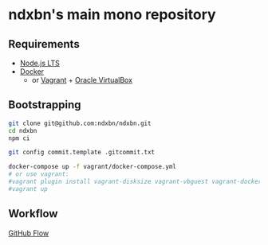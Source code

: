 # ndxbn's main mono repository

## Requirements

- [Node.js LTS](https://nodejs.org/)
- [Docker](https://www.docker.com/)
  - or [Vagrant](https://vagrantup.com/docs/) + [Oracle VirtualBox](https://www.virtualbox.org/)

## Bootstrapping

```bash
git clone git@github.com:ndxbn/ndxbn.git
cd ndxbn
npm ci

git config commit.template .gitcommit.txt

docker-compose up -f vagrant/docker-compose.yml
# or use vagrant:
#vagrant plugin install vagrant-disksize vagrant-vbguest vagrant-docker-compose
#vagrant up
```

## Workflow

[GitHub Flow](https://guides.github.com/introduction/flow/)
